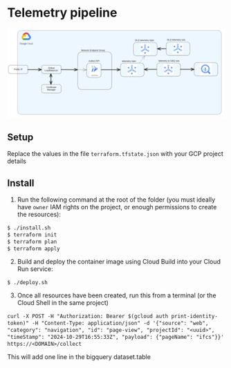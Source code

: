 # Telemetry pipeline
![](imgs/0.png)

## Setup

Replace the values in the file `terraform.tfstate.json` with your GCP project details


## Install

1. Run the following command at the root of the folder (you must ideally have `owner` IAM rights on the project, or enough permissions to create the resources):
```shell 
$ ./install.sh
$ terraform init
$ terraform plan
$ terraform apply
```

2. Build and deploy the container image using Cloud Build into your Cloud Run service:
```shell 
$ ./deploy.sh
```


3. Once all resources have been created, run this from a terminal (or the Cloud Shell in the same project)
```shell
curl -X POST -H "Authorization: Bearer $(gcloud auth print-identity-token)" -H "Content-Type: application/json" -d '{"source": "web", "category": "navigation", "id": "page-view", "projectId": "<uuid>", "timeStamp": "2024-10-29T16:55:33Z", "payload": {"pageName": "ifcs"}}' https://<DOMAIN>/collect
```

This will add one line in the bigquery dataset.table